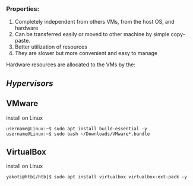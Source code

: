 
### Properties:

1. Completely independent from others VMs, from the host OS, and hardware
2. Can be transferred easily or moved to other machine by simple copy-paste.
3. Better utilization of resources
4. They are slower but more convenient and easy to manage

Hardware resources are allocated to the VMs by the:
## *Hypervisors* 


## VMware
install on Linux 
```shell-session
username@Linux:~$ sudo apt install build-essential -y
username@Linux:~$ sudo bash ~/Downloads/VMware*.bundle
```
## VirtualBox
install on Linux
```shell-session
yakoti@htb[/htb]$ sudo apt install virtualbox virtualbox-ext-pack -y
```



